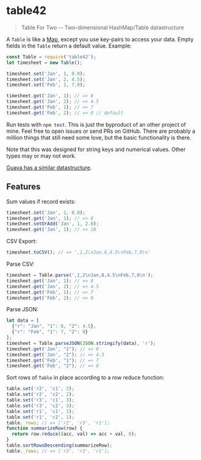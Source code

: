 # table42

> Table For Two -- Two-dimensional HashMap/Table datastructure

A `Table` is like a [Map](https://developer.mozilla.org/en-US/docs/Web/JavaScript/Reference/Global_Objects/Map), except you use key-pairs to access your data. Empty fields in the `Table` return a default value. Example:

```JavaScript
const Table = require('table42');
let timesheet = new Table();

timesheet.set('Jan', 1, 8.0);
timesheet.set('Jan', 2, 4.5);
timesheet.set('Feb', 1, 7.0);

timesheet.get('Jan', 1); // => 8
timesheet.get('Jan', 2); // => 4.5
timesheet.get('Feb', 1); // => 7
timesheet.get('Feb', 2); // => 0 // default
```

Run tests with `npm test`. This is just the byproduct of an other project of mine. Feel free to open issues or send PRs on GitHub. There are probably a million things that still need some love, but the basic functionality is there.

Note that this was designed for string keys and numerical values. Other types may or may not work.

[Guava has a similar datastructure](https://github.com/google/guava/wiki/NewCollectionTypesExplained#table).

## Features

Sum values if record exists:

```JavaScript
timesheet.set('Jan', 1, 8.0);
timesheet.get('Jan', 1); // => 8
timesheet.setOrAdd('Jan', 1, 2.0);
timesheet.get('Jan', 1); // => 10
```

CSV Export:

```JavaScript
timesheet.toCSV(); // => ',1,2\nJan,8,4.5\nFeb,7,0\n'
```

Parse CSV:

```JavaScript
timesheet = Table.parse(',1,2\nJan,8,4.5\nFeb,7,0\n');
timesheet.get('Jan', 1); // => 8
timesheet.get('Jan', 2); // => 4.5
timesheet.get('Feb', 1); // => 7
timesheet.get('Feb', 2); // => 0
```

Parse JSON:

```JavaScript
let data = [
  {"r": "Jan", "1": 8, "2": 4.5},
  {"r": "Feb", "1": 7, "2": 0}
];
timesheet = Table.parseJSON(JSON.stringify(data), 'r');
timesheet.get('Jan', "1"); // => 8
timesheet.get('Jan', "2"); // => 4.5
timesheet.get('Feb', "1"); // => 7
timesheet.get('Feb', "2"); // => 0
```

Sort rows of `Table` in place according to a row reduce function:

```JavaScript
table.set('r2', 'c1', 2);
table.set('r2', 'c2', 2);
table.set('r3', 'c1', 3);
table.set('r3', 'c2', 3);
table.set('r1', 'c1', 1);
table.set('r1', 'c2', 1);
table._rows; // => ['r2', 'r3', 'r1'];
function summarizeRow(row) {
  return row.reduce((acc, val) => acc + val, 0);
}
table.sortRowsDescending(summarizeRow);
table._rows; // => ['r3', 'r2', 'r1'];
```
